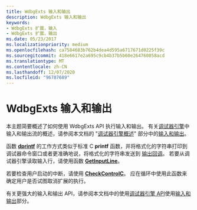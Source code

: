 ```yaml
---
title: WdbgExts 输入和输出
description: WdbgExts 输入和输出
keywords:
- WdbgExts 扩展，输入
- WdbgExts 扩展，输出
ms.date: 05/23/2017
ms.localizationpriority: medium
ms.openlocfilehash: ca7584683b762b4dea4d595a6717671d0225f39c
ms.sourcegitcommit: 418e6617e2a695c9cb4b37b5b60e264760858acd
ms.translationtype: MT
ms.contentlocale: zh-CN
ms.lasthandoff: 12/07/2020
ms.locfileid: "96787689"
---
```

# <a name="wdbgexts-input-and-output"></a>WdbgExts 输入和输出


本主题简要概述了如何使用 WdbgExts API 执行输入和输出。 有关[调试器引擎](introduction.md#debugger-engine)中输入和输出流的概述，请参阅本文档的 "[调试器引擎概述](debugger-engine-overview.md)" 部分中的[输入和输出](input-and-output.md)。

函数 [**dprintf**](/windows-hardware/drivers/ddi/wdbgexts/nc-wdbgexts-pwindbg_output_routine) 的工作方式类似于标准 C **printf** 函数，并将格式化的字符串打印到调试器命令窗口或者更准确地说，将格式化的字符串发送到 [输出回调](using-input-and-output.md#output-callbacks)。 若要从调试器引擎读取输入行，请使用函数 [**GetInputLine**](/windows-hardware/drivers/ddi/wdbgexts/nf-wdbgexts-getinputline)。

若要检查用户启动的中断，请使用 [**CheckControlC**](/windows-hardware/drivers/ddi/wdbgexts/nc-wdbgexts-pwindbg_check_control_c)。 应在循环中使用此函数来确定用户是否试图取消扩展的执行。

有关更强大的输入和输出 API，请参阅本文档中的使用[调试器引擎 API](using-the-debugger-engine-api.md)使用[输入和输出](using-input-and-output.md)部分。

 

